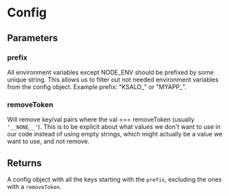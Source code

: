 # Config

## Parameters

### prefix
All environment variables except NODE_ENV should be prefixed by some unique string.
This allows us to filter out not needed environment variables from the config object.
Example prefix: "KSALO_" or "MYAPP_".

### removeToken
Will remove key/val pairs where the val === removeToken (usually `'__NONE__'`).
This is to be explicit about what values we don't want to use in our code instead of using empty strings,
which might actually be a value we want to use, and not remove.

## Returns
A config object with all the keys starting with the `prefix`, excluding the ones with a `removeToken`.
